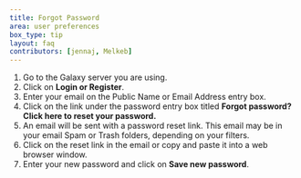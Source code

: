 ```yaml
---
title: Forgot Password
area: user preferences
box_type: tip
layout: faq
contributors: [jennaj, Melkeb]
---
```


1. Go to the Galaxy server you are using.
2. Click on **Login or Register**.
3. Enter your email on the Public Name or Email Address entry box.
4. Click on the link under the password entry box titled **Forgot password? Click here to reset your password.**
5. An email will be sent with a password reset link. This email may be in your email Spam or Trash folders, depending on your filters.
5. Click on the reset link in the email or copy and paste it into a web browser window.
6. Enter your new password and click on **Save new password**.
